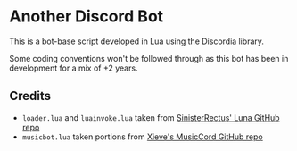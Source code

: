 # Another Discord Bot
This is a bot-base script developed in Lua using the Discordia library.

Some coding conventions won't be followed through as this bot has been in development for a mix of +2 years.


## Credits
- `loader.lua` and `luainvoke.lua` taken from [SinisterRectus' Luna GitHub repo](https://github.com/SinisterRectus/Luna/)
- `musicbot.lua` taken portions from [Xieve's MusicCord GitHub repo](https://github.com/xieve/musicord/)